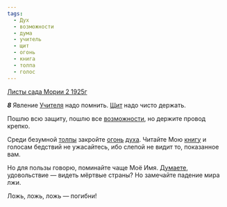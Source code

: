 ```yaml
---
tags:
  - Дух
  - возможности
  - дума
  - учитель
  - щит
  - огонь
  - книга
  - толпа
  - голос
---
```


[Листы сада Мории 2 1925г](/agni/1925)

___8___
Явление [Учителя](/tag/#учитель) надо помнить. [Щит](/tag/#[щит](/tag/#щит)) надо чисто держать.   

Пошлю всю защиту, пошлю все [возможности](/tag/#возможности), но держите провод крепко.   

Среди безумной [толпы](/tag/#толпа) закройте [огонь](/tag/#огонь) [духа](/tag/#Дух). Читайте Мою [книгу](/tag/#книга) и голосам бедствий не ужасайтесь, ибо слепой не видит то, показанное вам.   

Но для пользы говорю, поминайте чаще Моё Имя. [Думаете](/tag/#дума), удовольствие — видеть мёртвые страны? Но замечайте падение мира лжи.   

Ложь, ложь, ложь — погибни!   

